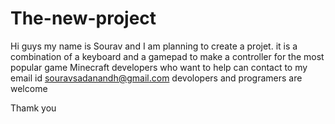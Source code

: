 # The-new-project

Hi guys my name is Sourav and I am planning to create a projet.
it is a combination of a keyboard and a gamepad to make a controller for the most popular game Minecraft
developers who want to help can contact to my email id
souravsadanandh@gmail.com
devolopers and programers are welcome

Thamk you
